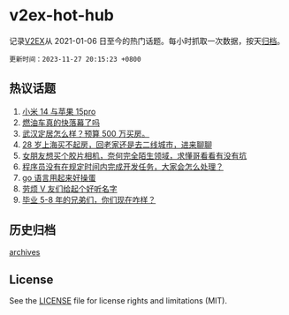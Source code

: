 # v2ex-hot-hub

 记录[V2EX](https://www.v2ex.com/)从 2021-01-06 日至今的热门话题。每小时抓取一次数据，按天[归档](archives)。

`更新时间：2023-11-27 20:15:23 +0800`

## 热议话题

1. [小米 14 与苹果 15pro](https://www.v2ex.com/t/995416)
1. [燃油车真的快落幕了吗](https://www.v2ex.com/t/995427)
1. [武汉定居怎么样？预算 500 万买房。](https://www.v2ex.com/t/995480)
1. [28 岁上海买不起房，回老家还是去二线城市，进来聊聊](https://www.v2ex.com/t/995358)
1. [女朋友想买个胶片相机，奈何完全陌生领域，求懂哥看看有没有坑](https://www.v2ex.com/t/995459)
1. [程序员没有在规定时间内完成开发任务，大家会怎么处理？](https://www.v2ex.com/t/995469)
1. [go 语言用起来好操蛋](https://www.v2ex.com/t/995474)
1. [劳烦 V 友们给起个好听名字](https://www.v2ex.com/t/995483)
1. [毕业 5-8 年的兄弟们，你们现在咋样？](https://www.v2ex.com/t/995433)

## 历史归档

[archives](archives)

## License

See the [LICENSE](LICENSE) file for license rights and limitations (MIT).
